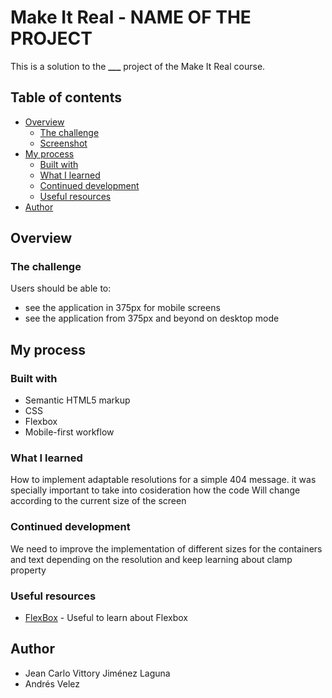 # Make It Real - NAME OF THE PROJECT

This is a solution to the **\_\_\_** project of the Make It Real course.

## Table of contents

- [Overview](#overview)
  - [The challenge](#the-challenge)
  - [Screenshot](#screenshot)
- [My process](#my-process)
  - [Built with](#built-with)
  - [What I learned](#what-i-learned)
  - [Continued development](#continued-development)
  - [Useful resources](#useful-resources)
- [Author](#author)

## Overview

### The challenge

Users should be able to:

- see the application in 375px for mobile screens
- see the application from 375px and beyond on desktop mode

## My process

### Built with

- Semantic HTML5 markup
- CSS
- Flexbox
- Mobile-first workflow

### What I learned

How to implement adaptable resolutions for a simple 404 message. it was specially important to take
into cosideration how the code Will change according to the current size of the screen

### Continued development

We need to improve the implementation of different sizes for the containers and text depending on
the resolution and keep learning about clamp property

### Useful resources

- [FlexBox](https://css-tricks.com/snippets/css/a-guide-to-flexbox/#aa-flexbox-properties) - Useful
  to learn about Flexbox

## Author

- Jean Carlo Vittory Jiménez Laguna <br>
- Andrés Velez
